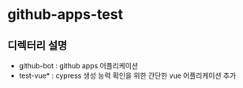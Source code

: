# github-apps-test

## 디렉터리 설명

- github-bot : github apps 어플리케이션
- test-vue\* : cypress 생성 능력 확인을 위한 간단한 vue 어플리케이션 추가
